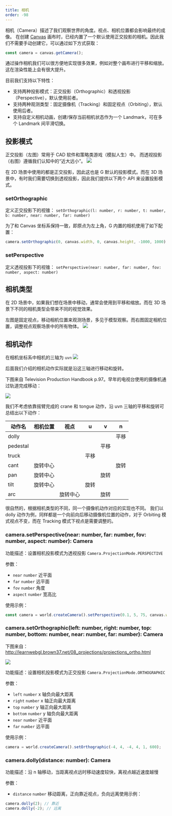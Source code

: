 ```yaml
---
title: 相机
order: -98
---
```


相机（Camera）描述了我们观察世界的角度。视点、相机位置都会影响最终的成像。
在创建 [Canvas](/zh/docs/api/canvas) 画布时，已经内置了一个默认使用正交投影的相机。因此我们不需要手动创建它，可以通过如下方式获取：

```js
const camera = canvas.getCamera();
```

通过操作相机我们可以很方便地实现很多效果，例如对整个画布进行平移和缩放。这在渲染性能上会有很大提升。

目前我们支持以下特性：

- 支持两种投影模式：正交投影（Orthographic）和透视投影（Perspective），默认使用前者。
- 支持两种观测类型：固定摄像机（Tracking）和固定视点（Orbiting），默认使用后者。
- 支持自定义相机动画，创建/保存当前相机状态作为一个 Landmark，可在多个 Landmark 间平滑切换。

## 投影模式

正交投影（左图）常用于 CAD 软件和策略类游戏（模拟人生）中。
而透视投影（右图）遵循我们认知中的“近大远小”。
![](https://www.scratchapixel.com/images/upload/perspective-matrix/projectionsexample.png)

在 2D 场景中使用的都是正交投影，因此这也是 G 默认的投影模式。而在 3D 场景中，有时我们需要切换到透视投影，因此我们提供以下两个 API 来设置投影模式。

### setOrthographic

定义正交投影下的视锥：
`setOrthographic(l: number, r: number, t: number, b: number, near: number, far: number)`

为了和 Canvas 坐标系保持一致，即原点为左上角，G 内置的相机使用了如下配置：

```js
camera.setOrthographic(0, canvas.width, 0, canvas.height, -1000, 1000);
```

### setPerspective

定义透视投影下的视锥：
`setPerspective(near: number, far: number, fov: number, aspect: number)`

## 相机类型

在 2D 场景中，如果我们想在场景中移动，通常会使用到平移和缩放。而在 3D 场景下不同的相机类型会带来不同的视觉效果。

左图是固定视点，移动相机位置来观测场景，多见于模型观察。而右图固定相机位置，调整视点观察场景中的所有物体。
![](https://gw.alipayobjects.com/mdn/rms_6ae20b/afts/img/A*vNDVQ5tE4G0AAAAAAAAAAAAAARQnAQ)

## 相机动作

在相机坐标系中相机的三轴为 `uvn`
![](https://i.stack.imgur.com/ooEFp.png)

后面我们介绍的相机动作实际就是沿这三轴进行移动和旋转。

下图来自 Television Production Handbook p.97。早年的电视台使用的摄像机通过轨道完成移动：

![](https://gw.alipayobjects.com/mdn/rms_4be1e1/afts/img/A*Dm7cQZ6locEAAAAAAAAAAAAAARQnAQ)

我们不考虑依靠摇臂完成的 crane 和 tongue 动作，沿 uvn 三轴的平移和旋转可总结出以下动作：

| 动作名   | 相机位置 | 视点     | u    | v    | n    |
| -------- | -------- | -------- | ---- | ---- | ---- |
| dolly    |          |          |      |      | 平移 |
| pedestal |          |          |      | 平移 |      |
| truck    |          |          | 平移 |      |      |
| cant     | 旋转中心 |          |      |      | 旋转 |
| pan      | 旋转中心 |          |      | 旋转 |      |
| tilt     | 旋转中心 |          | 旋转 |      |      |
| arc      |          | 旋转中心 |      | 旋转 |      |

很自然的，根据相机类型的不同，同一个摄像机动作对应的实现也不同。 我们以 dolly 动作为例，同样都是一个向前向后移动摄像机位置的动作，对于 Orbiting 模式视点不变，而在 Tracking 模式下视点是需要调整的。

### camera.setPerspective(near: number, far: number, fov: number, aspect: number): Camera

功能描述：设置相机投影模式为透视投影 `Camera.ProjectionMode.PERSPECTIVE`

参数：

- `near` `number` 近平面
- `far` `number` 远平面
- `fov` `number` 角度
- `aspect` `number` 宽高比

使用示例：

```ts
const camera = world.createCamera().setPerspective(0.1, 5, 75, canvas.width / canvas.height);
```

### camera.setOrthographic(left: number, right: number, top: number, bottom: number, near: number, far: number): Camera

下图来自：http://learnwebgl.brown37.net/08_projections/projections_ortho.html

![](http://learnwebgl.brown37.net/_images/clipping_volume.png)

功能描述：设置相机投影模式为正交投影 `Camera.ProjectionMode.ORTHOGRAPHIC`

参数：

- `left` `number` x 轴负向最大距离
- `right` `number` x 轴正向最大距离
- `top` `number` y 轴正向最大距离
- `bottom` `number` y 轴负向最大距离
- `near` `number` 近平面
- `far` `number` 远平面

使用示例：

```ts
camera = world.createCamera().setOrthographic(-4, 4, -4, 4, 1, 600);
```

### camera.dolly(distance: number): Camera

功能描述：沿 n 轴移动，当距离视点远时移动速度较快，离视点越近速度越慢

参数：

- `distance` `number` 移动距离，正向靠近视点，负向远离使用示例：

```ts
camera.dolly(2); // 靠近
camera.dolly(-2); // 远离
```
